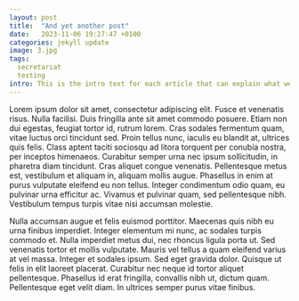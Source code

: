 ```yaml
---
layout: post
title:  "And yet another post"
date:   2023-11-06 19:27:47 +0100
categories: jekyll update
image: 3.jpg
tags:
  secretariat
  testing
intro: This is the intro text for each article that can explain what we are talking about and entice the reader to pursue their reading.
---
```


Lorem ipsum dolor sit amet, consectetur adipiscing elit. Fusce et venenatis risus. Nulla facilisi. Duis fringilla ante sit amet commodo posuere. Etiam non dui egestas, feugiat tortor id, rutrum lorem. Cras sodales fermentum quam, vitae luctus orci tincidunt sed. Proin tellus nunc, iaculis eu blandit at, ultrices quis felis. Class aptent taciti sociosqu ad litora torquent per conubia nostra, per inceptos himenaeos. Curabitur semper urna nec ipsum sollicitudin, in pharetra diam tincidunt. Cras aliquet congue venenatis. Pellentesque metus est, vestibulum et aliquam in, aliquam mollis augue. Phasellus in enim at purus vulputate eleifend eu non tellus. Integer condimentum odio quam, eu pulvinar urna efficitur ac. Vivamus et pulvinar quam, sed pellentesque nibh. Vestibulum tempus turpis vitae nisi accumsan molestie.

Nulla accumsan augue et felis euismod porttitor. Maecenas quis nibh eu urna finibus imperdiet. Integer elementum mi nunc, ac sodales turpis commodo et. Nulla imperdiet metus dui, nec rhoncus ligula porta ut. Sed venenatis tortor et mollis vulputate. Mauris vel tellus a quam eleifend varius at vel massa. Integer et sodales ipsum. Sed eget gravida dolor. Quisque ut felis in elit laoreet placerat. Curabitur nec neque id tortor aliquet pellentesque. Phasellus id erat fringilla, convallis nibh ut, dictum quam. Pellentesque eget velit diam. In ultrices semper purus vitae finibus.
